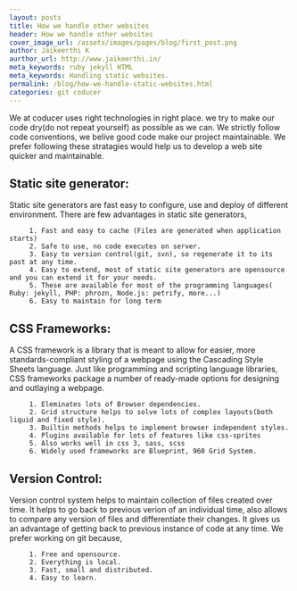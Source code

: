 ```yaml
---
layout: posts
title: How we handle other websites
header: How we handle other websites
cover_image_url: /assets/images/pages/blog/first_post.png
author: Jaikeerthi K
aurthor_url: http://www.jaikeerthi.in/
meta_keywords: ruby jekyll HTML
meta_keywords: Handling static websites.
permalink: /blog/how-we-handle-static-websites.html
categories: git coducer
---
```


We at coducer uses right technologies in right place. we try to make our code dry(do not repeat yourself) as possible as we can. We strictly follow code conventions, we belive good code make our project maintainable. We prefer following these stratagies would help us to develop a web site quicker and maintainable.

Static site generator:
----------------------
Static site generators are fast easy to configure, use and deploy of different environment. There are few advantages in static site generators,

         1. Fast and easy to cache (Files are generated when application starts)
         2. Safe to use, no code executes on server.
         3. Easy to version control(git, svn), so regenerate it to its past at any time.
         4. Easy to extend, most of static site generators are opensource and you can extend it for your needs.
         5. These are available for most of the programming languages( Ruby: jekyll, PHP: phrozn, Node.js: petrify, more...)
         6. Easy to maintain for long term

CSS Frameworks:
---------------
A CSS framework is a library that is meant to allow for easier, more standards-compliant styling of a webpage using the Cascading Style Sheets language. Just like programming and scripting language libraries, CSS frameworks package a number of ready-made options for designing and outlaying a webpage.

         1. Eleminates lots of Browser dependencies.
         2. Grid structure helps to solve lots of complex layouts(both liquid and fixed style).
         3. Builtin methods helps to implement browser independent styles.
         4. Plugins available for lots of features like css-sprites
         5. Also works well in css 3, sass, scss
         6. Widely used frameworks are Blueprint, 960 Grid System.

Version Control:
----------------
Version control system helps to maintain collection of files created over time. It helps to go back to previous verion of an individual time, also allows to compare any version of files and differentiate their changes. It gives us an advantage of getting back to previous instance of code at any time. We prefer working on git because,

         1. Free and opensource.
         2. Everything is local.
         3. Fast, small and distributed.
         4. Easy to learn.
